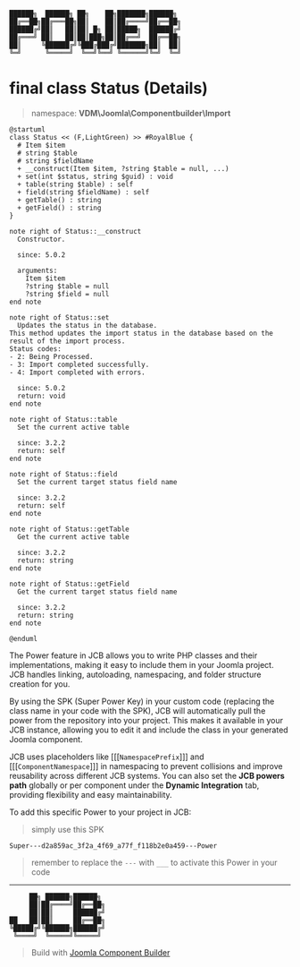 ```
██████╗  ██████╗ ██╗    ██╗███████╗██████╗
██╔══██╗██╔═══██╗██║    ██║██╔════╝██╔══██╗
██████╔╝██║   ██║██║ █╗ ██║█████╗  ██████╔╝
██╔═══╝ ██║   ██║██║███╗██║██╔══╝  ██╔══██╗
██║     ╚██████╔╝╚███╔███╔╝███████╗██║  ██║
╚═╝      ╚═════╝  ╚══╝╚══╝ ╚══════╝╚═╝  ╚═╝
```
# final class Status (Details)
> namespace: **VDM\Joomla\Componentbuilder\Import**

```uml
@startuml
class Status << (F,LightGreen) >> #RoyalBlue {
  # Item $item
  # string $table
  # string $fieldName
  + __construct(Item $item, ?string $table = null, ...)
  + set(int $status, string $guid) : void
  + table(string $table) : self
  + field(string $fieldName) : self
  + getTable() : string
  + getField() : string
}

note right of Status::__construct
  Constructor.

  since: 5.0.2
  
  arguments:
    Item $item
    ?string $table = null
    ?string $field = null
end note

note right of Status::set
  Updates the status in the database.
This method updates the import status in the database based on the result of the import process.
Status codes:
- 2: Being Processed.
- 3: Import completed successfully.
- 4: Import completed with errors.

  since: 5.0.2
  return: void
end note

note right of Status::table
  Set the current active table

  since: 3.2.2
  return: self
end note

note right of Status::field
  Set the current target status field name

  since: 3.2.2
  return: self
end note

note right of Status::getTable
  Get the current active table

  since: 3.2.2
  return: string
end note

note right of Status::getField
  Get the current target status field name

  since: 3.2.2
  return: string
end note
 
@enduml
```

The Power feature in JCB allows you to write PHP classes and their implementations, making it easy to include them in your Joomla project. JCB handles linking, autoloading, namespacing, and folder structure creation for you.

By using the SPK (Super Power Key) in your custom code (replacing the class name in your code with the SPK), JCB will automatically pull the power from the repository into your project. This makes it available in your JCB instance, allowing you to edit it and include the class in your generated Joomla component.

JCB uses placeholders like [[[`NamespacePrefix`]]] and [[[`ComponentNamespace`]]] in namespacing to prevent collisions and improve reusability across different JCB systems. You can also set the **JCB powers path** globally or per component under the **Dynamic Integration** tab, providing flexibility and easy maintainability.

To add this specific Power to your project in JCB:

> simply use this SPK
```
Super---d2a859ac_3f2a_4f69_a77f_f118b2e0a459---Power
```
> remember to replace the `---` with `___` to activate this Power in your code

---
```
     ██╗ ██████╗██████╗
     ██║██╔════╝██╔══██╗
     ██║██║     ██████╔╝
██   ██║██║     ██╔══██╗
╚█████╔╝╚██████╗██████╔╝
 ╚════╝  ╚═════╝╚═════╝
```
> Build with [Joomla Component Builder](https://git.vdm.dev/joomla/Component-Builder)

